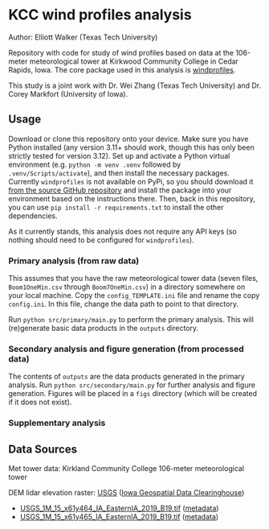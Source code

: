 # KCC wind profiles analysis
Author: Elliott Walker (Texas Tech University)

Repository with code for study of wind profiles based on data at the 106-meter meteorological tower at Kirkwood Community College in Cedar Rapids, Iowa. The core package used in this analysis is [windprofiles](https://github.com/Intergalactyc/windprofiles).

This study is a joint work with Dr. Wei Zhang (Texas Tech University) and Dr. Corey Markfort (University of Iowa).

## Usage
Download or clone this repository onto your device. Make sure you have Python installed (any version 3.11+ should work, though this has only been strictly tested for version 3.12). Set up and activate a Python virtual environment (e.g. `python -m venv .venv` followed by `.venv/Scripts/activate`), and then install the necessary packages. Currently `windprofiles` is not available on PyPi, so you should download it [from the source GitHub repository](https://github.com/Intergalactyc/windprofiles) and install the package into your environment based on the instructions there. Then, back in this repository, you can use `pip install -r requirements.txt` to install the other dependencies.

As it currently stands, this analysis does not require any API keys (so nothing should need to be configured for `windprofiles`).

### Primary analysis (from raw data)
This assumes that you have the raw meteorological tower data (seven files, `Boom1OneMin.csv` through `Boom7OneMin.csv`) in a directory somewhere on your local machine. Copy the `config_TEMPLATE.ini` file and rename the copy `config.ini`. In this file, change the data path to point to that directory.

Run `python src/primary/main.py` to perform the primary analysis. This will (re)generate basic data products in the `outputs` directory.

### Secondary analysis and figure generation (from processed data)
The contents of `outputs` are the data products generated in the primary analysis. Run `python src/secondary/main.py` for further analysis and figure generation. Figures will be placed in a `figs` directory (which will be created if it does not exist).

### Supplementary analysis

## Data Sources
Met tower data: Kirkland Community College 106-meter meteorological tower

DEM lidar elevation raster: [USGS](https://apps.nationalmap.gov/downloader/#/?z=8&y=41.82408393116087&x=-93.54911804199266&basemap=usgs_topo&datasets=elevation-products-three-dep&layerIds=one-meter-dem) ([Iowa Geospatial Data Clearinghouse](https://geodata.iowa.gov/pages/lidar))
- [USGS_1M_15_x61y464_IA_EasternIA_2019_B19.tif](https://prd-tnm.s3.amazonaws.com/StagedProducts/Elevation/1m/Projects/IA_EasternIA_2019_B19/TIFF/USGS_1M_15_x61y464_IA_EasternIA_2019_B19.tif) ([metadata](https://www.sciencebase.gov/catalog/item/6369f1bad34ed907bf6a2934))
- [USGS_1M_15_x61y465_IA_EasternIA_2019_B19.tif](https://prd-tnm.s3.amazonaws.com/StagedProducts/Elevation/1m/Projects/IA_EasternIA_2019_B19/TIFF/USGS_1M_15_x61y465_IA_EasternIA_2019_B19.tif) ([metadata](https://www.sciencebase.gov/catalog/item/6369f1b9d34ed907bf6a2932))
